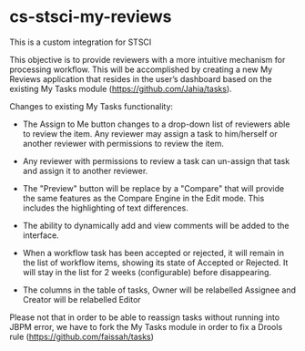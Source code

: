 # cs-stsci-my-reviews

 This is a custom integration for STSCI

This objective is to provide reviewers with a more intuitive mechanism for processing workflow.  This will be accomplished by creating a new My Reviews application that resides in the user’s dashboard based on the existing My Tasks module (https://github.com/Jahia/tasks).

Changes to existing My Tasks functionality:
 
 - The Assign to Me button changes to a drop-down list of reviewers able to review the item.  Any reviewer may assign a task to him/herself or another reviewer with permissions to review the item.
 
 - Any reviewer with permissions to review a task can un-assign that task and assign it to another reviewer.

 - The "Preview" button will be replace by a "Compare" that will provide the same features as the Compare Engine in the Edit mode. This includes the highlighting of text differences.
 
 - The ability to dynamically add and view comments will be added to the interface. 
 
 - When a workflow task has been accepted or rejected, it will remain in the list of workflow items, showing its state of Accepted or Rejected.  It will stay in the list for 2 weeks (configurable) before disappearing.
 
 - The columns in the table of tasks, Owner will be relabelled Assignee and Creator will be relabelled Editor


Please not that in order to be able to reassign tasks without running into JBPM error, we have to fork the My Tasks module in order to fix a Drools rule (https://github.com/faissah/tasks)
